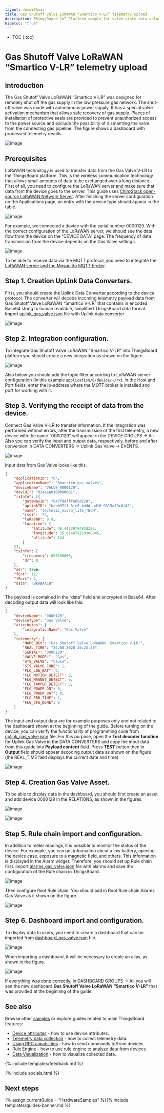```yaml
---
layout: docwithnav
title: Gas Shutoff Valve LoRaWAN “Smartico V-LR” telemetry upload
description: ThingsBoard IoT Platform sample for valve state data upload over MQTT using Gas Shutoff Valve LoRaWAN “Smartico V-LR”.
hidetoc: "true"
---
```


* TOC
{:toc}

# Gas Shutoff Valve LoRaWAN “Smartico V-LR” telemetry upload
## Introduction
The Gas Shutoff Valve LoRaWAN “Smartico V-LR” was designed for remotely shut off the gas supply in the low pressure gas network. The shut-off valve was made with autonomous power supply. It has a special valve activation mechanism that allows safe recovery of gas supply. Places of installation of protective seals are provided to prevent unauthorized access to the power source and exclude the possibility of dismantling the valve from the connecting gas pipeline. The figure shows a dashboard with processed telemetry results.

![image](https://img.thingsboard.io/samples/smartico/gas-valve-lorawan/MainDash.png)

## Prerequisites
LoRaWAN technology is used to transfer data from the Gas Valve V-LR to the ThingsBoard platform. This is the wireless communication technology that allows small amounts of data to be exchanged over a long distance. First of all, you need to configure the LoRaWAN server and make sure that data from the device goes to the server. This guide uses [ChirpStack open-source LoRaWAN Network Server](https://www.chirpstack.io/application-server/). 
After finishing the server configuration on the Applications page, an entry with the device type should appear in the table.

![image](https://img.thingsboard.io/samples/smartico/gas-valve-lorawan/Lora1.PNG)

For example, we connected a device with the serial number 0000129. With the correct configuration of the LoRaWAN server, we should see the data flow from the device on the “DEVICE DATA” page. The frequency of data transmission from the device depends on the Gas Valve settings.

![image](https://img.thingsboard.io/samples/smartico/gas-valve-lorawan/Lora2.PNG)

To be able to receive data via the MQTT protocol, you need to integrate the [LoRaWAN server and the Mosquitto MQTT broker](https://www.chirpstack.io/application-server/integrations/mqtt/).
## Step 1. Creation UpLink Data Converters.
First, you should create the Uplink Data Converter according to the device protocol. The converter will decode incoming telemetry payload data from Gas Shutoff Valve LoRaWAN “Smartico V-LR” that contains in encoded Base64 string to human readable, simplified ThingsBoard data format. Import [uplink_gas_valve.json](/docs/samples/smartico/gas-valve-lorawan/resources/uplink_gas_valve.json) file with Uplink data converter .

![image](https://img.thingsboard.io/samples/smartico/gas-valve-lorawan/converter.PNG)

## Step 2. Integration configuration.
To integrate Gas Shutoff Valve LoRaWAN “Smartico V-LR” into ThingsBoard platform you should create a new integration as shown on the figure.

![image](https://img.thingsboard.io/samples/smartico/gas-valve-lorawan/integration.PNG)

Also below you should add the topic filter according to LoRaWAN server configuration (in this example ```application/6/device/+/rx```). In the Host and Port fields, enter the ip-address where the MQTT broker is installed and port for working with it.
## Step 3. Verifying the receipt of data from the device.
Connect Gas Valve V-LR to transfer information. If the integration was performed without errors, after the transmission of the first telemetry, a new device with the name “0000129” will appear in the DEVICE GROUPS → All. Also you can verify the input and output data, respectively, before and after conversion in DATA CONVERTERS → Uplink Gas Valve → EVENTS.

![image](https://img.thingsboard.io/samples/smartico/gas-valve-lorawan/Verifying.PNG)

Input data from Gas Valve looks like this:
```json
{
    "applicationID": "6",
    "applicationName": "Smartico_gaz_valves",
    "deviceName": "VALVE_0000129",
    "devEUI": "02aaaa0100000081",
    "rxInfo": [{
        "gatewayID": "647fdafffe00d228",
        "uplinkID": "bebb9711-3fe0-4ddd-ad16-9815af9c0f42",
        "name": "tectelic_micro_lite_TECH",
        "rssi": -72,
        "loRaSNR": 9.8,
        "location": {
            "latitude": 48.44229794818326,
            "longitude": 35.014479160308845,
            "altitude": 144
        }
    }],
    "txInfo": {
        "frequency": 868100000,
        "dr": 0
    },
    "adr": true,
    "fCnt": 12,
    "fPort": 2,
    "data": "BkABAACB"
}
```
The payload is contained in the “data” field and encrypted in Base64. After decoding output data will look like this:
```json
{
    "deviceName": "0000129",
    "deviceType": "Gas Valve",
    "attributes": {
        "integrationName": "Gas Valve"
    },
    "telemetry": {
        "NAME_DEV": "Gas Shutoff Valve LoRaWAN 'Smartico V-LR'",
        "REAL_TIME": "26.08.2020 10:25:20",
        "SERIAL": "0000129",
        "VALVE_MODEL": "Gas",
        "STS_VALVE": "Close",
        "STS_VALVE_CODE": 1,
        "FLG_LOW_BAT": 0,
        "FLG_MOTION_DETECT": 0,
        "FLG_MAGNET_DETECT": 0,
        "FLG_TAMPER_DETECT": 0,
        "FLG_POWER_ON": 0,
        "FLG_POWER_BAT": 0,
        "FLG_ERR_TIME": 1,
        "FLG_CFG_DONE": 0
    }
}
```
The input and output data are for example purposes only and not related to the dashboard shown at the beginning of the guide. 
Before turning on the device, you can verify the functionality of programming code from [uplink_gas_valve.json](/docs/samples/smartico/gas-valve-lorawan/resources/uplink_gas_valve.json) file. For this purpose, open the **Test decoder function** for Uplink Gas Valve in the DATA CONVERTERS and copy the input data from this guide into **Payload content** field. Press **TEST** button then in **Output** field should appear decoding output data as shown on the figure (the REAL_TIME field displays the current date and time).

![image](https://img.thingsboard.io/samples/smartico/gas-valve-lorawan/VerifyingUplink.PNG)

## Step 4. Creation Gas Valve Asset.
To be able to display data in the dashboard, you should first create an asset and add device 0000129 in the RELATIONS, as shown in the figures.

![image](https://img.thingsboard.io/samples/smartico/gas-valve-lorawan/asset.PNG)

![image](https://img.thingsboard.io/samples/smartico/gas-valve-lorawan/asset2.PNG)

## Step 5. Rule chain import and configuration.
In addition to meter readings, it is possible to monitor the status of the device. For example, you can get information about a low battery, opening the device case, exposure to a magnetic field, and others. This information is displayed in the Alarm widget. Therefore, you should set up Rule chain first. Import [alarms_gas_valve.json](/docs/samples/smartico/gas-valve-lorawan/resources/alarms_gas_valve.json) file with alarms  and save the configuration of the Rule chain in ThingsBoard.

![image](https://img.thingsboard.io/samples/smartico/gas-valve-lorawan/alarm1.PNG)

Then configure Root Rule chain. You should add in Root Rule chain Alarms Gas Valve as it shown on the figure.

![image](https://img.thingsboard.io/samples/smartico/gas-valve-lorawan/alarm2.PNG)

## Step 6. Dashboard import and configuration.
To display data to users, you need to create a dashboard that can be imported from [dashboard_gas_valve.json](/docs/samples/smartico/gas-valve-lorawan/resources/dashboard_gas_valve.json) file.

![image](https://img.thingsboard.io/samples/smartico/gas-valve-lorawan/dashboard1.PNG)

When importing a dashboard, it will be necessary to create an alias, as shown in the figure.

![image](https://img.thingsboard.io/samples/smartico/gas-valve-lorawan/dashboard2.PNG)

If everything was done correctly, in DASHBOARD GROUPS → All you will see the new dashboard **Gas Shutoff Valve LoRaWAN “Smartico V-LR”** that was provided at the beginning of the guide.

## See also

Browse other [samples](/docs/samples) or explore guides related to main ThingsBoard features:

 - [Device attributes](/docs/user-guide/attributes/) - how to use device attributes.
 - [Telemetry data collection](/docs/user-guide/telemetry/) - how to collect telemetry data.
 - [Using RPC capabilities](/docs/user-guide/rpc/) - how to send commands to/from devices.
 - [Rule Engine](/docs/user-guide/rule-engine/) - how to use rule engine to analyze data from devices.
 - [Data Visualization](/docs/user-guide/visualization/) - how to visualize collected data.

{% include templates/feedback.md %}

{% include socials.html %}

## Next steps

{% assign currentGuide = "HardwareSamples" %}{% include templates/guides-banner.md %}
